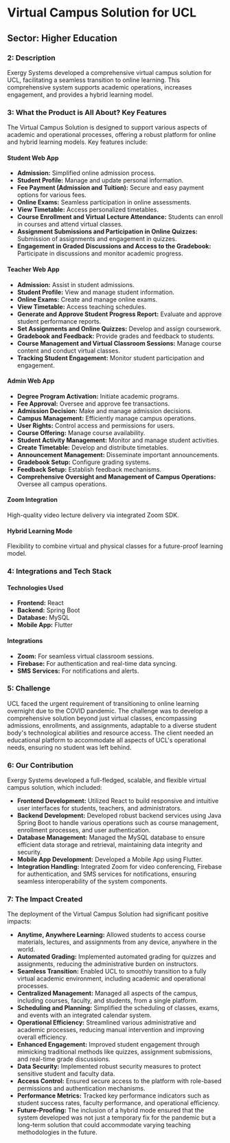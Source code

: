 # Virtual Campus Solution for UCL

## Sector: Higher Education

### 2: Description
Exergy Systems developed a comprehensive virtual campus solution for UCL, facilitating a seamless transition to online learning. This comprehensive system supports academic operations, increases engagement, and provides a hybrid learning model.

### 3: What the Product is All About? Key Features

The Virtual Campus Solution is designed to support various aspects of academic and operational processes, offering a robust platform for online and hybrid learning models. Key features include:

#### Student Web App

- **Admission:** Simplified online admission process.
- **Student Profile:** Manage and update personal information.
- **Fee Payment (Admission and Tuition):** Secure and easy payment options for various fees.
- **Online Exams:** Seamless participation in online assessments.
- **View Timetable:** Access personalized timetables.
- **Course Enrollment and Virtual Lecture Attendance:** Students can enroll in courses and attend virtual classes.
- **Assignment Submissions and Participation in Online Quizzes:** Submission of assignments and engagement in quizzes.
- **Engagement in Graded Discussions and Access to the Gradebook:** Participate in discussions and monitor academic progress.

#### Teacher Web App

- **Admission:** Assist in student admissions.
- **Student Profile:** View and manage student information.
- **Online Exams:** Create and manage online exams.
- **View Timetable:** Access teaching schedules.
- **Generate and Approve Student Progress Report:** Evaluate and approve student performance reports.
- **Set Assignments and Online Quizzes:** Develop and assign coursework.
- **Gradebook and Feedback:** Provide grades and feedback to students.
- **Course Management and Virtual Classroom Sessions:** Manage course content and conduct virtual classes.
- **Tracking Student Engagement:** Monitor student participation and engagement.

#### Admin Web App

- **Degree Program Activation:** Initiate academic programs.
- **Fee Approval:** Oversee and approve fee transactions.
- **Admission Decision:** Make and manage admission decisions.
- **Campus Management:** Efficiently manage campus operations.
- **User Rights:** Control access and permissions for users.
- **Course Offering:** Manage course availability.
- **Student Activity Management:** Monitor and manage student activities.
- **Create Timetable:** Develop and distribute timetables.
- **Announcement Management:** Disseminate important announcements.
- **Gradebook Setup:** Configure grading systems.
- **Feedback Setup:** Establish feedback mechanisms.
- **Comprehensive Oversight and Management of Campus Operations:** Oversee all campus operations.

#### Zoom Integration
High-quality video lecture delivery via integrated Zoom SDK.

#### Hybrid Learning Mode
Flexibility to combine virtual and physical classes for a future-proof learning model.

### 4: Integrations and Tech Stack

#### Technologies Used

- **Frontend:** React
- **Backend:** Spring Boot
- **Database:** MySQL
- **Mobile App:** Flutter

#### Integrations

- **Zoom:** For seamless virtual classroom sessions.
- **Firebase:** For authentication and real-time data syncing.
- **SMS Services:** For notifications and alerts.

### 5: Challenge

UCL faced the urgent requirement of transitioning to online learning overnight due to the COVID pandemic. The challenge was to develop a comprehensive solution beyond just virtual classes, encompassing admissions, enrollments, and assignments, adaptable to a diverse student body's technological abilities and resource access. The client needed an educational platform to accommodate all aspects of UCL's operational needs, ensuring no student was left behind.

### 6: Our Contribution

Exergy Systems developed a full-fledged, scalable, and flexible virtual campus solution, which included:

- **Frontend Development:** Utilized React to build responsive and intuitive user interfaces for students, teachers, and administrators.
- **Backend Development:** Developed robust backend services using Java Spring Boot to handle various operations such as course management, enrollment processes, and user authentication.
- **Database Management:** Managed the MySQL database to ensure efficient data storage and retrieval, maintaining data integrity and security.
- **Mobile App Development:** Developed a Mobile App using Flutter.
- **Integration Handling:** Integrated Zoom for video conferencing, Firebase for authentication, and SMS services for notifications, ensuring seamless interoperability of the system components.

### 7: The Impact Created

The deployment of the Virtual Campus Solution had significant positive impacts:

- **Anytime, Anywhere Learning:** Allowed students to access course materials, lectures, and assignments from any device, anywhere in the world.
- **Automated Grading:** Implemented automated grading for quizzes and assignments, reducing the administrative burden on instructors.
- **Seamless Transition:** Enabled UCL to smoothly transition to a fully virtual academic environment, including academic and operational processes.
- **Centralized Management:** Managed all aspects of the campus, including courses, faculty, and students, from a single platform.
- **Scheduling and Planning:** Simplified the scheduling of classes, exams, and events with an integrated calendar system.
- **Operational Efficiency:** Streamlined various administrative and academic processes, reducing manual intervention and improving overall efficiency.
- **Enhanced Engagement:** Improved student engagement through mimicking traditional methods like quizzes, assignment submissions, and real-time grade discussions.
- **Data Security:** Implemented robust security measures to protect sensitive student and faculty data.
- **Access Control:** Ensured secure access to the platform with role-based permissions and authentication mechanisms.
- **Performance Metrics:** Tracked key performance indicators such as student success rates, faculty performance, and operational efficiency.
- **Future-Proofing:** The inclusion of a hybrid mode ensured that the system developed was not just a temporary fix for the pandemic but a long-term solution that could accommodate varying teaching methodologies in the future.
